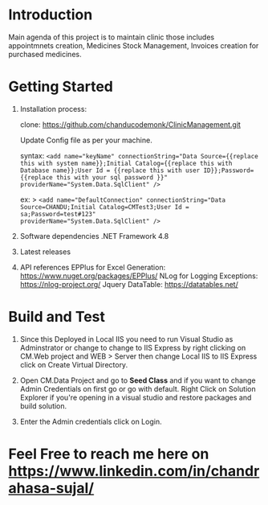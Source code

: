 # Introduction 
Main agenda of this project is to maintain clinic those includes appointmnets creation, Medicines Stock Management, Invoices creation for purchased medicines.

# Getting Started

1.	Installation process:

    clone:  https://github.com/chanducodemonk/ClinicManagement.git
    
    Update Config file as per your machine.
    
    syntax:  ```<add name="keyName" connectionString="Data Source={{replace this with system name}};Initial Catalog={{replace this with                       Database name}};User Id = {{replace this with user ID}};Password={{replace this with your sql password }}"                                 providerName="System.Data.SqlClient" /> ```
    
    ex: >    ```<add name="DefaultConnection" connectionString="Data Source=CHANDU;Initial Catalog=CMTest3;User Id = sa;Password=test#123"                   providerName="System.Data.SqlClient" />```
   
2.	Software dependencies
                .NET Framework 4.8

3.	Latest releases
4.	API references
               EPPlus for Excel Generation: https://www.nuget.org/packages/EPPlus/
               NLog for Logging Exceptions: https://nlog-project.org/
               Jquery DataTable: https://datatables.net/

# Build and Test
1. Since this Deployed in Local IIS you need to run Visual Studio as Adminstrator or change to change to IIS Express by right clicking    on CM.Web project and WEB > Server then change Local IIS to IIS Express click on Create Virtual Directory.

2. Open CM.Data Project and go to **Seed Class** and if you want to change Admin Credentials on first go or go with default.
   Right Click on Solution Explorer if you're opening in a visual studio and restore packages and build solution.

3. Enter the Admin credentials click on Login.


# Feel Free to reach me here on https://www.linkedin.com/in/chandrahasa-sujal/

